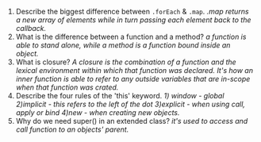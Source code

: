 1. Describe the biggest difference between `.forEach` & `.map`.
  _.map returns a new array of elements while in turn passing each element back to the callback._
2. What is the difference between a function and a method?
  _a function is able to stand alone, while a method is a function bound inside an object._
3. What is closure?
  _A closure is the combination of a function and the lexical environment within which that function was declared. It's how an inner function is able to refer to any outside variables that are in-scope when that function was crated._
4. Describe the four rules of the 'this' keyword.
  _1) window - global
  2)implicit - this refers to the left of the dot
  3)explicit - when using call, apply or bind
  4)new - when creating new objects._
5. Why do we need super() in an extended class?
  _it's used to access and call function to an objects' parent._
